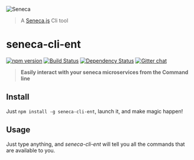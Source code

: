 ![Seneca](http://senecajs.org/files/assets/seneca-logo.png)
> A [Seneca.js][] Cli tool

# seneca-cli-ent

[![npm version][npm-badge]][npm-url]
[![Build Status][travis-badge]][travis-url]
[![Dependency Status][david-badge]][david-url]
[![Gitter chat][gitter-badge]][gitter-url]

> **Easily interact with your seneca microservices from the Command line**

## Install

Just `npm install -g seneca-cli-ent`, launch it, and make magic happen!


## Usage

Just type anything, and *seneca-cli-ent* will tell you all the commands that are available to you.


[Seneca.js]: https://www.npmjs.com/package/seneca
[npm-badge]: https://img.shields.io/npm/v/seneca-cli-ent.svg
[npm-url]: https://npmjs.com/package/seneca-cli-ent
[travis-badge]: https://api.travis-ci.org/AdrieanKhisbe/seneca-cli-ent.svg
[travis-url]: https://travis-ci.org/AdrieanKhisbe/seneca-cli-ent
[coveralls-badge]:https://coveralls.io/repos/AdrieanKhisbe/seneca-cli-ent/badge.svg?branch=master&service=github
[coveralls-url]: https://coveralls.io/github/AdrieanKhisbe/seneca-cli-ent?branch=master
[david-badge]: https://david-dm.org/AdrieanKhisbe/seneca-cli-ent.svg
[david-url]: https://david-dm.org/AdrieanKhisbe/seneca-cli-ent
[gitter-badge]: https://badges.gitter.im/AdrieanKhisbe/seneca.svg
[gitter-url]: https://gitter.im/AdrieanKhisbe/seneca
